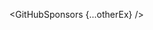 <script>
  import { GitHubSponsors } from 'svelte-shields'
  import type { GitHubSponsorsPropsType } from 'svelte-shields';
  
  const otherEx: GitHubSponsorsPropsType = {
    user: 'shinokada',
    cacheSeconds: '86400',
  }
</script>

<GitHubSponsors {...otherEx} />